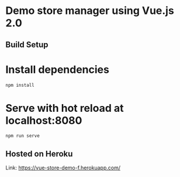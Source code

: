 # Demo store manager using Vue.js 2.0

## Build Setup

# Install dependencies
```
npm install
```

# Serve with hot reload at localhost:8080
```
npm run serve
```

## Hosted on Heroku
Link: https://vue-store-demo-f.herokuapp.com/